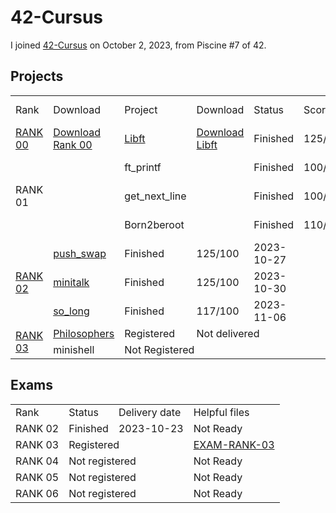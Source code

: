 # 42-Cursus
I joined <a href="https://github.com/davidmonteiro03/42-Cursus/tree/main/">42-Cursus</a> on October 2, 2023, from Piscine #7 of 42.
## Projects
<div align="center">
	<table>
		<tr>
			<td>Rank</td>
			<td>Download</td>
			<td>Project</td>
			<td>Download</td>
			<td>Status</td>
			<td>Score</td>
			<td>Delivery date</td>
		</tr>
		<!-- RANK 00 -->
		<tr>
			<td rowspan="1"><a href="https://github.com/davidmonteiro03/42-Cursus/tree/main/Projects/RANK00">RANK 00</a></td>
			<td><a href="https://minhaskamal.github.io/DownGit/#/home?url=https://github.com/davidmonteiro03/42-Cursus/tree/main/Projects/RANK00" target="_blank">Download Rank 00</a></td>
			<td><a href="https://github.com/davidmonteiro03/42-Cursus/tree/main/Projects/RANK00/libft">Libft</a></td>
			<td><a href="https://minhaskamal.github.io/DownGit/#/home?url=https://github.com/davidmonteiro03/42-Cursus/tree/main/Projects/RANK00/libft"t arget="_blank">Download Libft</a></td>
			<td>Finished</td>
			<td>125/100</td>
			<td>2023-10-07</td>
		</tr>
		<!-- RANK 01 -->
		<tr>
			<td rowspan="3">RANK 01</td>
			<td></td>
			<td>ft_printf</td>
			<td></td>
			<td>Finished</td>
			<td>100/100</td>
			<td>2023-10-09</td>
		</tr>
		<tr>
			<td></td>
			<td>get_next_line</td>
			<td></td>
			<td>Finished</td>
			<td>100/100</td>
			<td>2023-10-10</td>
		</tr>
		<tr>
			<td></td>
			<td>Born2beroot</td>
			<td></td>
			<td>Finished</td>
			<td>110/100</td>
			<td>2023-10-13</td>
		</tr>
		<!-- RANK 02 -->
		<tr>
			<td rowspan="3"><a href="https://github.com/davidmonteiro03/42-Cursus/tree/main/Projects/RANK02">RANK 02</a></td>
			<td><a href="https://github.com/davidmonteiro03/42-Cursus/tree/main/Projects/RANK02/push_swap">push_swap</a></td>
			<td>Finished</td>
			<td>125/100</td>
			<td>2023-10-27</td>
		</tr>
		<tr>
			<td><a href="https://github.com/davidmonteiro03/42-Cursus/tree/main/Projects/RANK02/minitalk">minitalk</a></td>
			<td>Finished</td>
			<td>125/100</td>
			<td>2023-10-30</td>
		</tr>
		<tr>
			<td><a href="https://github.com/davidmonteiro03/42-Cursus/tree/main/Projects/RANK02/so_long">so_long</a></td>
			<td>Finished</td>
			<td>117/100</td>
			<td>2023-11-06</td>
		</tr>
		<!-- RANK 03 -->
		<tr>
			<td rowspan="2"><a href="https://github.com/davidmonteiro03/42-Cursus/tree/main/Projects/RANK03">RANK 03</a></td>
			<td><a href="https://github.com/davidmonteiro03/42-Cursus/tree/main/Projects/RANK03/philo">Philosophers</a></td>
			<td>Registered</td>
			<td colspan="2">Not delivered</td>
		</tr>
		<tr>
			<td>minishell</td>
			<td colspan="3">Not Registered</td>
		</tr>
	</table>
</div>

## Exams
<div align="center">
	<table>
		<tr>
			<td>Rank</td>
			<td>Status</td>
			<td>Delivery date</td>
			<td>Helpful files</td>
		</tr>
		<!-- RANK 02 -->
		<tr>
			<td>RANK 02</td>
			<td>Finished</td>
			<td>2023-10-23</td>
			<td>Not Ready</td>
		</tr>
		<!-- RANK 03 -->
		<tr>
			<td>RANK 03</td>
			<td colspan="2">Registered</td>
			<td><a href="https://github.com/davidmonteiro03/42-Cursus/tree/main/Exams/EXAM-RANK-03">EXAM-RANK-03</a></td>
		</tr>
		<!-- RANK 04 -->
		<tr>
			<td>RANK 04</td>
			<td colspan="2">Not registered</td>
			<td>Not Ready</td>
		</tr>
		<!-- RANK 05 -->
		<tr>
			<td>RANK 05</td>
			<td colspan="2">Not registered</td>
			<td>Not Ready</td>
		</tr>
		<!-- RANK 06 -->
		<tr>
			<td>RANK 06</td>
			<td colspan="2">Not registered</td>
			<td>Not Ready</td>
		</tr>
	</table>
</div>
